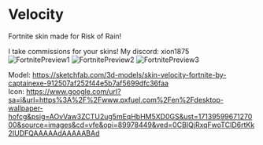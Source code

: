 # Velocity
Fortnite skin made for Risk of Rain!

I take commissions for your skins!
My discord: xion1875 
<br />
![FortnitePreview1](https://github.com/devXION/RiskOfRain2Mods/assets/83879915/a56b9a4b-37b9-4f0e-868c-d41c8a49c75c)
![FortnitePreview2](https://github.com/devXION/RiskOfRain2Mods/assets/83879915/90ec7d31-5a1d-45f7-8265-6313bcd89603)
![FortnitePreview3](https://github.com/devXION/RiskOfRain2Mods/assets/83879915/7c0e41e6-d65e-424a-98fb-da62210f8698)


Model: https://sketchfab.com/3d-models/skin-velocity-fortnite-by-captainexe-912507af252f44e5b7af5699dfc36faa<br />
Icon: https://www.google.com/url?sa=i&url=https%3A%2F%2Fwww.pxfuel.com%2Fen%2Fdesktop-wallpaper-hofcg&psig=AOvVaw3ZCTU2ug5mEqHbHM5XD0GS&ust=1713959967127000&source=images&cd=vfe&opi=89978449&ved=0CBIQjRxqFwoTCID6rtKk2IUDFQAAAAAdAAAAABAd <br />


